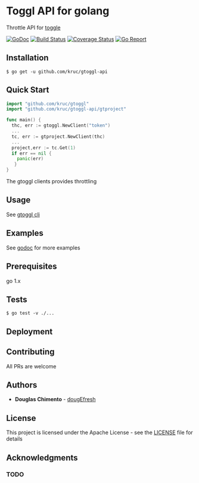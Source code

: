 # Toggl API for golang

Throttle API for [toggle](https://github.com/toggl/toggl_api_docs/blob/master/toggl_api.md)

[![GoDoc][doc-img]][doc] [![Build Status][ci-img]][ci] [![Coverage Status][cov-img]][cov] [![Go Report][report-img]][report]

## Installation 
```shell
$ go get -u github.com/kruc/gtoggl-api
```

## Quick Start

```go
import "github.com/kruc/gtoggl"
import "github.com/kruc/gtoggl-api/gtproject"

func main() {
  thc, err := gtoggl.NewClient("token")
  ...
  tc, err := gtproject.NewClient(thc)
  ...
  project,err := tc.Get(1)
  if err == nil {
    panic(err)
   }
}
```


The gtoggl clients provides throttling

## Usage 

See [gtoggl cli](https://github.com/kruc/gtoggl)

## Examples
    
See [godoc][doc] for more examples


## Prerequisites

go 1.x

## Tests
    
```shell
$ go test -v ./...

```


## Deployment

## Contributing
 All PRs are welcome

## Authors

* **Douglas Chimento**  - [dougEfresh][me]

## License

This project is licensed under the Apache License - see the [LICENSE](LICENSE) file for details

## Acknowledgments

### TODO 

[doc-img]: https://godoc.org/github.com/kruc/gtoggl-api?status.svg
[doc]: https://godoc.org/github.com/kruc/gtoggl-api
[ci-img]: https://travis-ci.org/kruc/gtoggl-api.svg?branch=master
[ci]: https://travis-ci.org/kruc/gtoggl-api
[cov-img]: https://codecov.io/gh/kruc/gtoggl-api/branch/master/graph/badge.svg
[cov]: https://codecov.io/gh/kruc/gtoggl-api
[glide.lock]: https://github.com/uber-go/zap/blob/master/glide.lock
[zap]: https://github.com/uber-go/zap
[me]: https://github.com/dougEfresh
[report-img]: https://goreportcard.com/badge/github.com/kruc/gtoggl-api
[report]: https://goreportcard.com/report/github.com/kruc/gtoggl-api
